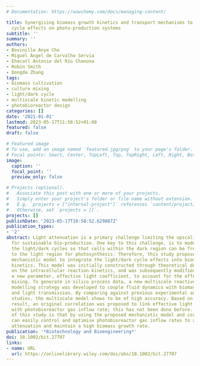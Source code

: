 ```yaml
---
# Documentation: https://wowchemy.com/docs/managing-content/

title: Synergising biomass growth kinetics and transport mechanisms to simulate light/dark
  cycle effects on photo-production systems
subtitle: ''
summary: ''
authors:
- Bovinille Anye Cho
- Miguel Ángel de Carvalho Servia
- Ehecatl Antonio del Río Chanona
- Robin Smith
- Dongda Zhang
tags:
- biomass cultivation
- culture mixing
- light/dark cycle
- multiscale kinetic modelling
- photobioreactor design
categories: []
date: '2021-01-01'
lastmod: 2023-05-17T11:58:52+01:00
featured: false
draft: false

# Featured image
# To use, add an image named `featured.jpg/png` to your page's folder.
# Focal points: Smart, Center, TopLeft, Top, TopRight, Left, Right, BottomLeft, Bottom, BottomRight.
image:
  caption: ''
  focal_point: ''
  preview_only: false

# Projects (optional).
#   Associate this post with one or more of your projects.
#   Simply enter your project's folder or file name without extension.
#   E.g. `projects = ["internal-project"]` references `content/project/deep-learning/index.md`.
#   Otherwise, set `projects = []`.
projects: []
publishDate: '2023-05-17T10:58:52.629087Z'
publication_types:
- '2'
abstract: Light attenuation is a primary challenge limiting the upscaling of photobioreactors
  for sustainable bio-production. One key to this challenge, is to model and optimise
  the light/dark cycles so that cells within the dark region can be frequently transferred
  to the light region for photosynthesis. Therefore, this study proposes the first
  mechanistic model to integrate the light/dark cycle effects into biomass growth
  kinetics. This model was initially constructed through theoretical derivation based
  on the intracellular reaction kinetics, and was subsequently modified by embedding
  a new parameter, effective light coefficient, to account for the effects of culture
  mixing. To generate in silico process data, a new multiscale reactive transport
  modelling strategy was developed to couple fluid dynamics with biomass growth kinetics
  and light transmission. By comparing against previous experimental and computational
  studies, the multiscale model shows to be of high accuracy. Based on its simulation
  result, an original correlation was proposed to link effective light coefficient
  with photobioreactor gas inflow rate; this has not been done before. The impact
  of this study is that by using the proposed mechanistic model and correlation, we
  can easily control and optimise photobioreactor gas inflow rates to alleviate light
  attenuation and maintain a high biomass growth rate.
publication: '*Biotechnology and Bioengineering*'
doi: 10.1002/bit.27707
links:
- name: URL
  url: https://onlinelibrary.wiley.com/doi/abs/10.1002/bit.27707
---
```

